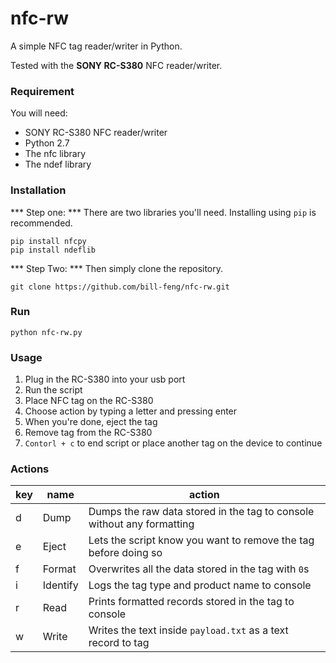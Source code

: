 # nfc-rw
A simple NFC tag reader/writer in Python.

Tested with the **SONY RC-S380** NFC reader/writer.

### Requirement

You will need:

- SONY RC-S380 NFC reader/writer
- Python 2.7
- The nfc library 
- The ndef library

### Installation

*** Step one: *** There are two libraries you'll need. Installing using `pip` is recommended.

```
pip install nfcpy
pip install ndeflib
```

*** Step Two: *** Then simply clone the repository.

```
git clone https://github.com/bill-feng/nfc-rw.git
```

### Run

```
python nfc-rw.py
```

### Usage

1. Plug in the RC-S380 into your usb port
2. Run the script
3. Place NFC tag on the RC-S380
4. Choose action by typing a letter and pressing enter
5. When you're done, eject the tag
6. Remove tag from the RC-S380
7. `Contorl + c` to end script or place another tag on the device to continue

### Actions

| key | name | action |
|-----|------|--------|
|  d  | Dump | Dumps the raw data stored in the tag to console without any formatting |
|  e  | Eject | Lets the script know you want to remove the tag before doing so |
|  f  | Format | Overwrites all the data stored in the tag with `0`s |
|  i  | Identify | Logs the tag type and product name to console |
|  r  | Read | Prints formatted records stored in the tag to console |
|  w  | Write | Writes the text inside `payload.txt` as a text record to tag |
